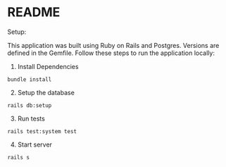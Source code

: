 # README

Setup:

This application was built using Ruby on Rails and Postgres. Versions are defined in the Gemfile. Follow these steps to run the application locally:

1. Install Dependencies
```
bundle install
```

2. Setup the database
```
rails db:setup
```
3. Run tests
```
rails test:system test
```
4. Start server
```
rails s
```
